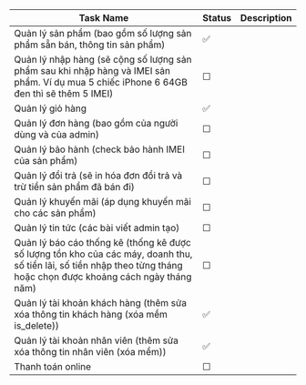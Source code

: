 | Task Name | Status | Description |
|-----------|--------|-------------|
| Quản lý sản phẩm (bao gồm số lượng sản phẩm sẵn bán, thông tin sản phẩm) | ✅ |  |
| Quản lý nhập hàng (sẽ cộng số lượng sản phẩm sau khi nhập hàng và IMEI sản phẩm. Ví dụ mua 5 chiếc iPhone 6 64GB đen thì sẽ thêm 5 IMEI) | ☐ |  |
| Quản lý giỏ hàng | ✅ |  |
| Quản lý đơn hàng (bao gồm của người dùng và của admin) | ☐ |  |
| Quản lý bảo hành (check bảo hành IMEI của sản phẩm) | ☐ |  |
| Quản lý đổi trả (sẽ in hóa đơn đổi trả và trừ tiền sản phẩm đã bán đi) | ☐ |  |
| Quản lý khuyến mãi (áp dụng khuyến mãi cho các sản phẩm) | ☐ |  |
| Quản lý tin tức (các bài viết admin tạo) | ☐ |  |
| Quản lý báo cáo thống kê (thống kê được số lượng tồn kho của các máy, doanh thu, số tiền lãi, số tiền nhập theo từng tháng hoặc chọn được khoảng cách ngày tháng năm) | ☐ |  |
| Quản lý tài khoản khách hàng (thêm sửa xóa thông tin khách hàng (xóa mềm is_delete)) | ✅ |  |
| Quản lý tài khoản nhân viên (thêm sửa xóa thông tin nhân viên (xóa mềm)) | ✅ |  |
| Thanh toán online | ☐ |  |
